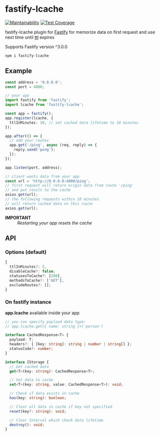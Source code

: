 # fastify-lcache

[![Maintainability](https://api.codeclimate.com/v1/badges/6dfec3501aa3eb441bab/maintainability)](https://codeclimate.com/github/denbon05/fastify-lcache/maintainability)
[![Test Coverage](https://api.codeclimate.com/v1/badges/6dfec3501aa3eb441bab/test_coverage)](https://codeclimate.com/github/denbon05/fastify-lcache/test_coverage)

<p>fastify-lcache plugin for <a href="https://www.fastify.io/" target="_blank">Fastify</a> for memorize
data on first request and use next time until <a href="https://en.wikipedia.org/wiki/Time_to_live"  target="_blank">ttl</a> expires</p>

<p>Supports Fastify version ^3.0.0</p>

```sh
npm i fastify-lcache
```

## Example

```ts
const address = '0.0.0.0';
const port = 4000;
```

```ts
// your app
import fastify from 'fastify';
import lcache from 'fastify-lcache';

const app = fastify();
app.register(lcache, {
  ttlInMinutes: 10, // set cached data lifetime to 10 minutes
});

app.after(() => {
  // add your routes
  app.get('/ping', async (req, reply) => {
    reply.send('pong');
  });
});

app.listen(port, address);
```

```ts
// client wants data from your app
const url = 'http://0.0.0.0:4000/ping';
// first request will return origin data from route '/ping'
// and put result to the cache
axios.get(url);
// the following requests within 10 minutes
// will return cached data on this route
axios.get(url);
```

<dl>
<dt><b>IMPORTANT</b></dt>
<dd><i>Restarting your app resets the cache</i></dd>
</dl>

## API

### Options (default)

```ts
{
  ttlInMinutes?: 5,
  disableCache?: false;
  statusesToCache?: [200],
  methodsToCache?: ['GET'],
  excludeRoutes?: [];
}
```

### On fastify instance

<p><b>app.lcache</b> available inside your app</p>

```ts
// you can specify payload data type:
// app.lcache.get<{ name: string }>('person')

interface CachedResponse<T> {
  payload: T;
  headers?: { [key: string]: string | number | string[] };
  statusCode?: number;
}

interface IStorage {
  // Get cached data
  get<T>(key: string): CachedResponse<T>;

  // Set data to cache
  set<T>(key: string, value: CachedResponse<T>): void;

  // Check if data exists in cache
  has(key: string): boolean;

  // Clear all data in cache if key not specified
  reset(key?: string): void;

  // Clear Interval which check data lifetime
  destroy(): void;
}
```
